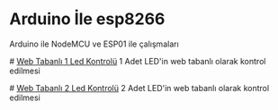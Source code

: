# Arduino İle esp8266

Arduino ile NodeMCU ve ESP01 ile çalışmaları

# [Web Tabanlı 1 Led Kontrolü](./nodemcu_WebBasedControl_1Led.ino)
1 Adet LED'in web tabanlı olarak kontrol edilmesi

# [Web Tabanlı 2 Led Kontrolü](./nodemcu_WebBasedControl_2Led.ino)
2 Adet LED'in web tabanlı olarak kontrol edilmesi
